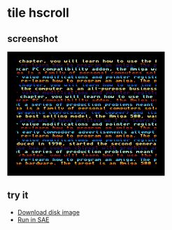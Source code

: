 tile hscroll
============

screenshot
----------

![Screenshot](screenshot.png?raw=true)


try it
------
  * [Download disk image](bin/tile_hscroll.adf?raw=true)
  * <a href="http://alpine9000.github.io/ScriptedAmigaEmulator/#amiga_examples/tile_hscroll.adf" target="_blank">Run in SAE</a>
